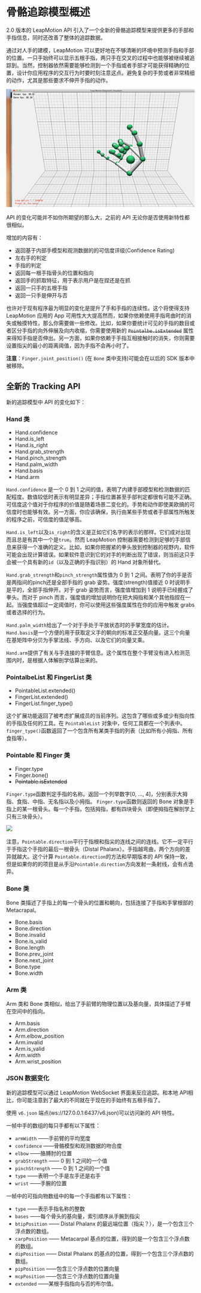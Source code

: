 # 骨骼追踪模型概述

2.0 版本的 LeapMotion API 引入了一个全新的骨骼追踪模型来提供更多的手部和手指信息，同时还改善了整体的追踪数据。

<!--Version 2.0 of the Leap Motion API introduces a new skeletal tracking model that provides additional information about hands and fingers and also improves overall tracking data.-->

通过对人手的建模，LeapMotion 可以更好地在不够清晰的环境中预测手指和手部的位置。一只手始终可以显示五根手指，两只手在交叉的过程中也能够被继续被追踪到。当然，控制器依然需要能够检测到一个手指或者手部才可能获得精确的位置，设计你应用程序的交互行为时要时刻注意这点。避免复杂的手势或者非常精细的动作，尤其是那些要求不伸开手指的动作。

<!--By modeling a human hand, the Leap Motion software can better predict the positions of fingers and hands that are not clearly in view. Five fingers are always present for a hand and hands can often cross over each other and still be tracked. Of course, the controller still needs to be able to see a finger or hand in order to accurately report its position. Keep this in mind when designing the interactions used by your application. Avoid requiring complex hand “poses” or subtle motions, especially those involving non-extended fingers.-->

![在诊断可视化工具中探索全新手模型的行为](../../images/Visualizer_Hand_Model.png)

API 的变化可能并不如你所期望的那么大，之前的 API 无论你是否使用新特性都很相似。

增加的内容有：

* 返回基于内部手模型和观测数据的的可信度评级(Confidence Rating)
* 左右手的判定
* 手指的判定
* 返回每一根手指骨头的位置和指向
* 返回手的抓取特征，用于表示用户是在捏还是在抓
* 返回一只手的五根手指
* 返回一只手是伸开与否

也许对于现有程序最为明显的变化是提升了手和手指的连续性。这个将使得支持 LeapMotion 应用的 App 可用性大大提高然而，如果你依赖使用手指弯曲时的消失或触摸特性，那么你需要做一些修改。比如，如果你要统计可见的手指的数目或者区分手指的向外伸展及向内收缩，你需要使用新的 ~~`Pointalbe.isExtended`~~ 属性来得知手指是否伸出。另一方面，如果你依赖于手指互相接触时的消失，你则需要设置指尖的最小的距离阈值，因为手指不会再小时了。

**注意**：`Finger.joint_position()` (在 `Bone` 类中支持)可能会在以后的 SDK 版本中被移除。

## 全新的 Tracking API
新的追踪模型中 API 的变化如下：

### Hand 类
* Hand.confidence
* Hand.is_left
* Hand.is_right
* Hand.grab_strength
* Hand.pinch_strength
* Hand.palm_width
* Hand.basis
* Hand.arm

`Hand.confidence` 是一个 0 到 1 之间的值，表明了内建手部模型和检测数据的匹配程度。数值较低时表示有明显差异；手指位置甚至手部判定都很有可能不正确。可信度这个值对于你程序的价值是随着场景二变化的。手势和动作即使美欧搞的可信度时也能够有效。另一方面，你应该确保，执行由某些手势或者手部属性所触发的程序之前，可信度的值足够高。

<!--
Hand.confidence, a value between 0 and 1, rates how well the internal hand model fits the observed data. A low value indicates that there are significant discrepancies; finger positions, even hand identification could be incorrect. The significance of the confidence value to your application can vary with context. Gestures and motions can be valid even without a high confidence in the hand data. On the other hand, you should make sure the confidence value is high before triggering significant application events based on postures or hand properties.
-->

`Hand.is_left`以及`is_right`的含义是正如它们名字的表示的那样。它们成对出现而且总是有其中一个是`true`。然而 LeapMotion 控制器需要检测到足够的手部信息来获得一个准确的定义。比如，如果你把握紧的拳头放到控制器的视野内，软件可能会出现计算错误。如果软件意识到它的对手的判断出现了错误，则当前这只手会被一个具有新的`id`（以及正确的手指识别）的 Hand 对象所替代。

<!--
Hand.is_left and is_right are self explanatory. One of these will always be true. However, the Leap Motion controller needs to see enough of the hand to make an accurate classification. If, for example, you put your closed fist into the controller field of view, the software has very little to go on and may come to the wrong conclusion. If the software realizes it has misclassified a hand, the current hand is replaced with a Hand object having a new ID value (and corrected finger identification).
-->

`Hand.grab_strength`和`pinch_strength`属性值为 0 到 1 之间。表明了你的手是否是两指间的pinch还是全部手指的 grab 姿势。强度(strength)值接近 0 时说明手是平的，全部手指伸开。对于 grab 姿势而言，强度值增加到 1 说明手已经握成了拳头。而对于 pinch 而言，强度值的增加说明你在把大拇指和某个其他指捏在一起。当强度值超过一定阈值时，你可以使用这些强度属性在你的应用中触发 grabs 或者选择的行为。

<!--
The Hand.grab_strength and pinch_strength properties are values between 0 and 1, indicating whether your hand is in a pinching or grabbing posture. A strength value is close to zero for a hand with flat, extended fingers. For a grab, the strength increases toward 1.0 as you curl your fingers into a fist. For a pinch, the strength increases as you curl the thumb and any finger toward each other. You can use these strength properties to trigger grabs or selections in your application when the value exceeds a certain threshold.
-->

`Hand.palm_width`给出了一个对于手处于平放状态时的手掌宽度的估计。`Hand.basis`是一个方便的用于获取定义手的朝向的标准正交基向量。这三个向量在基矩阵中分贝为手掌法线、手方向、以及它们的向量叉乘。

<!--
Hand.palm_width provides an estimation of the width of the palm when the hand is in a flat position. Hand.basis is a convenience method for getting the orthonormal basis vectors defining the orientation of the hand. The three vectors in the basis matrix are the palm normal, the hand direction, and the cross product between them.
-->

`Hand.arm`提供了有关与手连接的手臂信息。这个属性在整个手臂没有进入检测范围内时，是根据人体解剖学估算出来的。

<!--
Hand.arm provides the information about the forearm to which a hand is attached. The properties of the forearm are estimated based on typical human anatomy when the entire forearm is not in view.
-->

### PointalbeList 和 FingerList 类
* PointableList.extended()
* FingerList.extended()
* FingerList.finger_type()

这个扩展功能返回了被考虑扩展成员的当前序列。这包含了哪些或多或少有指向性的手指及任何的工具。在 `PointableList` 对象中，任何工具都在一个列表中。`finger_type()`函数返回了一个包含所有某类手指的列表（比如所有小拇指、所有食指等）。

<!--The extended functions return the members of the current list that are considered extended. This includes fingers that are more or less pointing straight out from the hand and, in the case of a PointableList object, any tools in the list. The finger_type() function returns all fingers in a list of the specified finger type (i.e all pinkies, all index fingers, etc).-->

### Pointable 和 Finger 类
* Finger.type
* Finger.bone()
* ~~Pointable.isExtended~~

`Finger.type`函数判定手指的名称。返回一个列举数字[0, ..., 4]，分别表示大拇指、食指、中指、无名指以及小拇指。
`Finger.type`函数则返回的 Bone 对象是手指上的某一根骨头。每一个手指，包括拇指，都有四块骨头（即便拇指在解剖学上只有三块骨头）。

<!--The Finger.type function identifies the finger name. The values returned are an enumeration, [0..4], representing: thumb, index, middle, ring, and pinky. The Finger.bone() function returns the Bone object representing the specified bone of a finger. Each digit, including the thumb, has four defined bones – including the thumb (even though it only has three anatomical bones).-->

![](../images/Finger_Bone.png)

注意，`Pointable.direction`平行于指根和指尖的连线之间的连线。它不一定平行于手指这个手指的最后一根骨头（Distal Phalanx）。手指越弯曲，两个方向的差异就越大。这个计算 `Pointable.direction`的方法和早期版本的 API 保持一致，但是如果你的的项目是从手沿`Pointable.direction`方向发射一条射线，会有点诡异。

<!--Note that |Pointable.direction|_ is parallel to the line running between the base and the tip of the finger. It is not necessarily parallel to the last bone of the finger (the distal phalanx). The more a finger is curved, the greater the difference between the two directions will be. This method of calculating Pointable.direction is consistent with earlier versions of the API, but may look odd if you project a ray from a visual representation of the hand along the |Pointable.direction|.-->

### Bone 类
Bone 类描述了手指上的每一个骨头的位置和朝向，包括连接了手指和手掌根部的 Metacrapal。

<!--
New Bone class
The Bone class describes be position and orientation of each of the bones of a finger as well as the metacarpal bones, which connect the fingers to the base of the hand.
-->

* Bone.basis
* Bone.direction
* Bone.invalid
* Bone.is_valid
* Bone.length
* Bone.prev_joint
* Bone.next_joint
* Bone.type
* Bone.width

### Arm 类
Arm 类和 Bone 类相似，给出了手前臂的物理位置以及基向量，具体描述了手臂在空间中的指向。

<!--
New Arm class
The Arm class, similar in structure to the Bone class, provides the physical positions of the end points of the forearm as well as basis vectors specifying how the arm is oriented in space.
-->

* Arm.basis
* Arm.direction
* Arm.elbow_position
* Arm.invalid
* Arm.is_valid
* Arm.width
* Arm.wrist_position

### JSON 数据变化
新的追踪模型可以通过 LeapMotion WebSocket 界面来反应追踪。和本地 API相比，你可能注意到了最大的不同就在于现在的手始终有五根手指了。

<!--JSON data changes
The new tracking model is also reflected in the tracking data supplied via the Leap Motion WebSocket interface. As with the native API, the biggest difference you are likely to notice in existing applications is that hands will always have 5 fingers now.-->

使用 `v6.json` 端点(ws://127.0.0.1:6437/v6.json)可以访问新的 API 特性。

<!--To access the new API features, use the v6.json endpoint (ws://127.0.0.1:6437/v6.json).-->

一帧中手的数组的每只手都有以下属性：

<!--Each hand in the frame hands array has the following new properties:-->

* `armWidth` ——手前臂的平均宽度
* `confidence` ——骨骼模型和观测数据的吻合度
* `elbow` ——胳膊肘的位置
* `grabStrength` —— 0 到 1 之间的一个值
* `pinchStrength` —— 0 到 1 之间的一个值
* `type` ——表明一个手是左手还是右手
* `wrist` ——手腕的位置

<!--
armWidth – the average width of the forearm.
confidence – indicates how well the skeleton model and the observed data fit.
elbow – the position of the elbow of the arm to which the hand is attached
grabStrength – a value between 0 and 1.
pinchStrength – a value between 0 and 1.
type – a string indicating whether the hand is a left or a right hand.
wrist – the position of the wrist
-->

一帧中的可指向物数组中的每一个手指都有以下属性：

<!--Each finger in the frame pointables array has the following new properties:-->

* `type` ——表示手指名称的整数
* `bases` ——每个骨头的基向量，索引顺序从手腕到指尖
* `btipPosition` —— Distal Phalanx 的最远端位置（指尖？），是一个包含三个浮点数的数组。
* `carpPosition` —— Metacarpal 基点的位置，得到的是一个包含三个浮点数的数组。
* `dipPosition` —— Distal Phalanx 的基点的位置，得到一个包含三个浮点数的数组。
* `pipPosition` ——包含三个浮点数的位置向量
* `mcpPosition` ——包含三个浮点数的位置向量
* `extended` ——某根手指指向与否的布尔值。

<!--
type – an integer code for the finger name.
bases – the basis vectors for each bone, in index order (wrist to tip).
btipPosition – position of the extreme end of the distal phalanx as an array of 3 floating point numbers.
carpPosition – position of the base of metacarpal bone as an array of 3 floating point numbers.
dipPosition – position of the base of the distal phalanx as an array of 3 floating point numbers.
pipPosition – a position vector as an array of 3 floating point numbers
mcpPosition – a position vector as an array of 3 floating point numbers
extended – a boolean indicating whether the finger is pointing or not.
-->